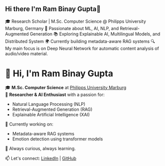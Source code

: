 ## Hi there I'm Ram Binay Gupta👋
🎓 Research Scholar | M.Sc. Computer Science @ Philipps University Marburg, Germany
🧠 Passionate about ML, AI, NLP, and Retrieval-Augmented Generation
📚 Exploring Explainable AI, Multilingual Models, and Distributed System
🌍 Currently building metadata-aware RAG systems 
🔍 My main focus is on Deep Neural Network for automatic content analysis of audio/video material.

# 👋 Hi, I'm Ram Binay Gupta

🎓 **M.Sc. Computer Science** at [Philipps University Marburg](https://www.uni-marburg.de/)  
🧠 **Researcher & AI Enthusiast** with a passion for:
- Natural Language Processing (NLP)
- Retrieval-Augmented Generation (RAG)
- Explainable Artificial Intelligence (XAI)

📌 Currently working on:
- Metadata-aware RAG systems
- Emotion detection using transformer models

💬 Always curious, always learning.

📫 Let's connect: [LinkedIn](https://www.linkedin.com/in/ram-gupta-49a586b9/) | [GitHub](https://github.com/Guptaram001)


<!--
**Guptaram001/Guptaram001** is a ✨ _special_ ✨ repository because its `README.md` (this file) appears on your GitHub profile.

Here are some ideas to get you started:

- 🔭 I’m currently working on ...
- 🌱 I’m currently learning ...
- 👯 I’m looking to collaborate on ...
- 🤔 I’m looking for help with ...
- 💬 Ask me about ...
- 📫 How to reach me: ...
- 😄 Pronouns: ...
- ⚡ Fun fact: ...
-->
